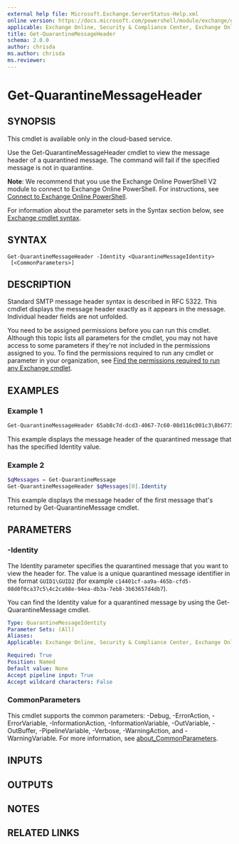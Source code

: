 ```yaml
---
external help file: Microsoft.Exchange.ServerStatus-Help.xml
online version: https://docs.microsoft.com/powershell/module/exchange/get-quarantinemessageheader
applicable: Exchange Online, Security & Compliance Center, Exchange Online Protection
title: Get-QuarantineMessageHeader
schema: 2.0.0
author: chrisda
ms.author: chrisda
ms.reviewer:
---
```


# Get-QuarantineMessageHeader

## SYNOPSIS
This cmdlet is available only in the cloud-based service.

Use the Get-QuarantineMessageHeader cmdlet to view the message header of a quarantined message. The command will fail if the specified message is not in quarantine.

**Note**: We recommend that you use the Exchange Online PowerShell V2 module to connect to Exchange Online PowerShell. For instructions, see [Connect to Exchange Online PowerShell](https://docs.microsoft.com/powershell/exchange/connect-to-exchange-online-powershell).

For information about the parameter sets in the Syntax section below, see [Exchange cmdlet syntax](https://docs.microsoft.com/powershell/exchange/exchange-cmdlet-syntax).

## SYNTAX

```
Get-QuarantineMessageHeader -Identity <QuarantineMessageIdentity>
 [<CommonParameters>]
```

## DESCRIPTION
Standard SMTP message header syntax is described in RFC 5322. This cmdlet displays the message header exactly as it appears in the message. Individual header fields are not unfolded.

You need to be assigned permissions before you can run this cmdlet. Although this topic lists all parameters for the cmdlet, you may not have access to some parameters if they're not included in the permissions assigned to you. To find the permissions required to run any cmdlet or parameter in your organization, see [Find the permissions required to run any Exchange cmdlet](https://docs.microsoft.com/powershell/exchange/find-exchange-cmdlet-permissions).

## EXAMPLES

### Example 1
```powershell
Get-QuarantineMessageHeader 65ab8c7d-dcd3-4067-7c60-08d116c001c3\8b677327-0ef3-166b-e108-ff6cb380d191
```

This example displays the message header of the quarantined message that has the specified Identity value.

### Example 2
```powershell
$qMessages = Get-QuarantineMessage
Get-QuarantineMessageHeader $qMessages[0].Identity
```

This example displays the message header of the first message that's returned by Get-QuarantineMessage cmdlet.

## PARAMETERS

### -Identity
The Identity parameter specifies the quarantined message that you want to view the header for. The value is a unique quarantined message identifier in the format `GUID1\GUID2` (for example `c14401cf-aa9a-465b-cfd5-08d0f0ca37c5\4c2ca98e-94ea-db3a-7eb8-3b63657d4db7`).

You can find the Identity value for a quarantined message by using the Get-QuarantineMessage cmdlet.

```yaml
Type: QuarantineMessageIdentity
Parameter Sets: (All)
Aliases:
Applicable: Exchange Online, Security & Compliance Center, Exchange Online Protection

Required: True
Position: Named
Default value: None
Accept pipeline input: True
Accept wildcard characters: False
```

### CommonParameters
This cmdlet supports the common parameters: -Debug, -ErrorAction, -ErrorVariable, -InformationAction, -InformationVariable, -OutVariable, -OutBuffer, -PipelineVariable, -Verbose, -WarningAction, and -WarningVariable. For more information, see [about_CommonParameters](https://go.microsoft.com/fwlink/p/?LinkID=113216).

## INPUTS

###  

## OUTPUTS

###  

## NOTES

## RELATED LINKS
